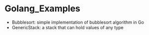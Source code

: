 # Golang_Examples

* Bubblesort: simple implementation of bubblesort algorithm in Go
* GenericStack: a stack that can hold values of any type
